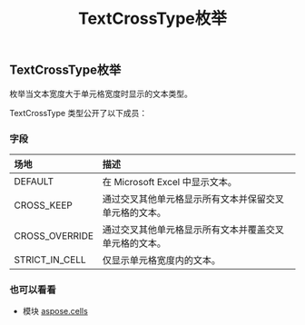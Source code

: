 ﻿---
title: TextCrossType枚举
second_title: Aspose.Cells for Python via .NET API 参考文献
description:
type: docs
weight: 2540
url: /zh/python-net/aspose.cells/textcrosstype/
is_root: false
---
## TextCrossType枚举
枚举当文本宽度大于单元格宽度时显示的文本类型。



TextCrossType 类型公开了以下成员：

### 字段
|场地|描述|
| :- | :- |
| DEFAULT |在 Microsoft Excel 中显示文本。|
| CROSS_KEEP |通过交叉其他单元格显示所有文本并保留交叉单元格的文本。|
| CROSS_OVERRIDE |通过交叉其他单元格显示所有文本并覆盖交叉单元格的文本。|
| STRICT_IN_CELL |仅显示单元格宽度内的文本。|



### 也可以看看
* 模块 [aspose.cells](..)
